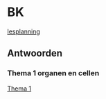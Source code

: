 # BK

[lesplanning](lesplanning.md)

## Antwoorden

### Thema 1 organen en cellen

[Thema 1](antwoorden/thema1.pdf)